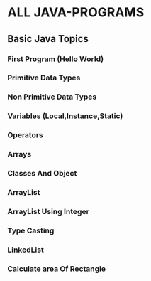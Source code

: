 #  ALL JAVA-PROGRAMS
## Basic Java Topics
### First Program (Hello World)
### Primitive Data Types
### Non Primitive Data Types
### Variables (Local,Instance,Static)
### Operators
### Arrays
### Classes And Object
### ArrayList
### ArrayList Using Integer
### Type Casting
### LinkedList
### Calculate area Of Rectangle


